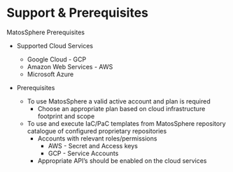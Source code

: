 # Support & Prerequisites

MatosSphere Prerequisites

* Supported Cloud Services

    * Google Cloud - GCP
    * Amazon Web Services - AWS
    * Microsoft Azure

* Prerequisites

    * To use MatosSphere a valid active account and plan is required
        * Choose an appropriate plan based on cloud infrastructure footprint and scope
    * To use and execute IaC/PaC templates from MatosSphere repository catalogue of configured proprietary repositories
        * Accounts with relevant roles/permissions
            * AWS - Secret and Access keys
            * GCP - Service Accounts
        * Appropriate API’s should be enabled on the cloud services